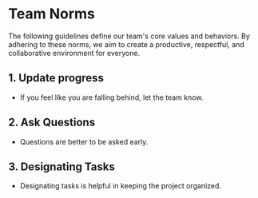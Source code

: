 # Team Norms

The following guidelines define our team's core values and behaviors. By adhering to these norms, we aim to create a productive, respectful, and collaborative environment for everyone.

## 1. Update progress

- If you feel like you are falling behind, let the team know.

## 2. Ask Questions

- Questions are better to be asked early.

## 3. Designating Tasks

- Designating tasks is helpful in keeping the project organized.


